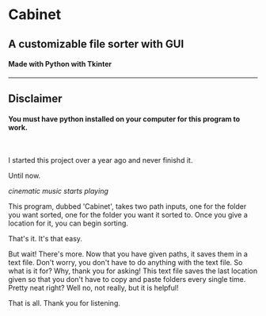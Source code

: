 # Cabinet
<h2>A customizable file sorter with GUI</h2>
<h4> Made with Python with Tkinter </h4>

<hr>

<h2> Disclaimer </h2>
<h4> You must have python installed on your computer for this program
  to work. </h4>
  
<br>

I started this project over a year ago and never finishd it.

Until now. 

*cinematic music starts playing*

This program, dubbed 'Cabinet', takes two path inputs, one for the folder
you want sorted, one for the folder you want it sorted to. Once you give
a location for it, you can begin sorting.

That's it.
It's that easy.

But wait! There's more.
Now that you have given paths, it saves them in a text file. Don't worry,
you don't have to do anything with the text file. So what is it for? Why, thank
you for asking! This text file saves the last location given so that you don't 
have to copy and paste folders every single time. Pretty neat right? Well 
no, not really, but it is helpful!

That is all. Thank you for listening.
